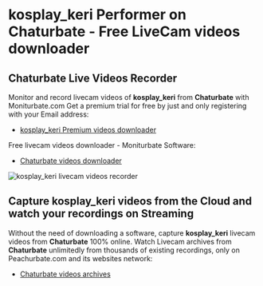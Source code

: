 # kosplay_keri Performer on Chaturbate - Free LiveCam videos downloader

## Chaturbate Live Videos Recorder

Monitor and record livecam videos of **kosplay_keri** from **Chaturbate** with Moniturbate.com
Get a premium trial for free by just and only registering with your Email address:
* [kosplay_keri Premium videos downloader](https://moniturbate.com/request-demo-licence-key.html)

Free livecam videos downloader - Moniturbate Software:
* [Chaturbate videos downloader](https://moniturbate.com/moniturbate-download-software.html)

![kosplay_keri livecam videos recorder](https://peachurnet.com/templates/moniturbate-software.png)


## Capture kosplay_keri videos from the Cloud and watch your recordings on Streaming

Without the need of downloading a software, capture **kosplay_keri** livecam videos from **Chaturbate** 100% online.
Watch Livecam archives from **Chaturbate** unlimitedly from thousands of existing recordings, only on Peachurbate.com and its websites network:
* [Chaturbate videos archives](https://peachurnet.com/)